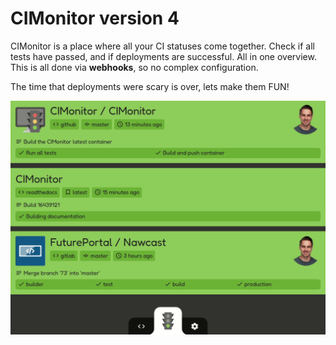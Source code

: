 # CIMonitor version 4

CIMonitor is a place where all your CI statuses come together. Check if all tests have passed, and if
deployments are successful. All in one overview. This is all done via **webhooks**, so no complex configuration.

The time that deployments were scary is over, lets make them FUN!

![dashboard example](images/dashboard.gif)
